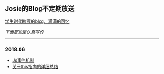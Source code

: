 ## Josie的Blog不定期放送


[学生时代瞎写的blog，满满的回忆](https://blog.csdn.net/ljw_josie)

*下面那些是认真写的*

---

### 2018.06
*	[Js事件机制](https://github.com/Josie-ljw/Blog/tree/master/js-event-system)
* [关于this指向的详细总结]()


